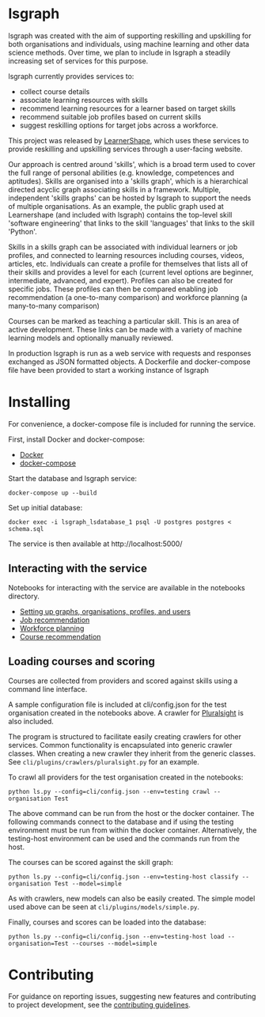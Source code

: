 # lsgraph

lsgraph was created with the aim of supporting reskilling and upskilling for both organisations and individuals, using machine learning and other data science methods. Over time, we plan to include in lsgraph a steadily increasing set of services for this purpose. 

lsgraph currently provides services to:
* collect course details
* associate learning resources with skills
* recommend learning resources for a learner based on target skills
* recommend suitable job profiles based on current skills
* suggest reskilling options for target jobs across a workforce. 

This project was released by [LearnerShape](https://www.learnershape.com), which uses these services to provide reskilling and upskilling services through a user-facing website.

Our approach is centred around 'skills', which is a broad term used to cover the full range of personal abilities (e.g. knowledge, competences and aptitudes). Skills are organised into a 'skills graph', which is a hierarchical directed acyclic graph associating skills in a framework. Multiple, independent 'skills graphs' can be hosted by lsgraph to support the needs of multiple organisations. As an example, the public graph used at Learnershape (and included with lsgraph) contains the top-level skill 'software engineering' that links to the skill 'languages' that links to the skill 'Python'.

Skills in a skills graph can be associated with individual learners or job profiles, and connected to learning resources including courses, videos, articles, etc. Individuals can create a profile for themselves that lists all of their skills and provides a level for each (current level options are beginner, intermediate, advanced, and expert). Profiles can also be created for specific jobs. These profiles can then be compared enabling job recommendation (a one-to-many comparison) and workforce planning (a many-to-many comparison)

Courses can be marked as teaching a particular skill. This is an area of active development. These links can be made with a variety of machine learning models and optionally manually reviewed.

In production lsgraph is run as a web service with requests and responses exchanged as JSON formatted objects. A Dockerfile and docker-compose file have been provided to start a working instance of lsgraph

# Installing

For convenience, a docker-compose file is included for running the service.

First, install Docker and docker-compose:
* [Docker](https://docs.docker.com/get-docker/)
* [docker-compose](https://docs.docker.com/compose/install/)

Start the database and lsgraph service:

`docker-compose up --build`

Set up initial database:

`docker exec -i lsgraph_lsdatabase_1 psql -U postgres postgres < schema.sql`

The service is then available at http://localhost:5000/

## Interacting with the service

Notebooks for interacting with the service are available in the notebooks directory.

* [Setting up graphs, organisations, profiles, and users](https://github.com/LearnerShape/lsgraph/blob/main/notebooks/setup.ipynb)
* [Job recommendation](https://github.com/LearnerShape/lsgraph/blob/main/notebooks/job%20recommendation.ipynb)
* [Workforce planning](https://github.com/LearnerShape/lsgraph/blob/main/notebooks/workforce%20planning.ipynb)
* [Course recommendation](https://github.com/LearnerShape/lsgraph/blob/main/notebooks/course%20recommendation.ipynb)

## Loading courses and scoring

Courses are collected from providers and scored against skills using a command line interface.

A sample configuration file is included at cli/config.json for the test organisation created in the notebooks above. A crawler for [Pluralsight](https://www.pluralsight.com/) is also included.

The program is structured to facilitate easily creating crawlers for other services. Common functionality is encapsulated into generic crawler classes. When creating a new crawler they inherit from the generic classes. See `cli/plugins/crawlers/pluralsight.py` for an example.

To crawl all providers for the test organisation created in the notebooks:

`python ls.py --config=cli/config.json --env=testing crawl --organisation Test`

The above command can be run from the host or the docker container. The following commands connect to the database and if using the testing environment must be run from within the docker container. Alternatively, the testing-host environment can be used and the commands run from the host.

The courses can be scored against the skill graph:

`python ls.py --config=cli/config.json --env=testing-host classify --organisation Test --model=simple`

As with crawlers, new models can also be easily created. The simple model used above can be seen at `cli/plugins/models/simple.py`.

Finally, courses and scores can be loaded into the database:

`python ls.py --config=cli/config.json --env=testing-host load --organisation=Test --courses --model=simple`


# Contributing

For guidance on reporting issues, suggesting new features and contributing to project development, see the [contributing guidelines](https://github.com/LearnerShape/lsgraph/blob/main/CONTRIBUTING.md).

